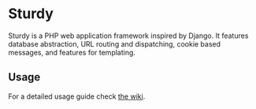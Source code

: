 # Sturdy

Sturdy is a PHP web application framework inspired by Django. It features database abstraction, URL routing and dispatching, cookie based messages, and features for templating.

## Usage

For a detailed usage guide check [the wiki](https://github.com/ogoregen/sturdy/wiki).
